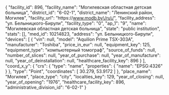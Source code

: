 {
    "facility_id": 896,
    "facility_name": "Могилевская областная детская больница",
    "district_id": "6-02-1",
    "district_name": "Ленинский район, Могилев",
    "facility_url": "https:\/\/www.modb.by\/ru\/",
    "facility_address": "ул. Белыницкого-Бирули",
    "facility_type": "0",
    "ap_1": "9",
    "name": "Могилевская областная детская больница",
    "state": "public institution",
    "stats": [],
    "med_id": 10214823,
    "address": "ул. Белыницкого-Бирули",
    "devices": [
        {
            "vin": null,
            "model": "Aquilion Prime TSX-303A",
            "manufacturer": "Toshiba",
            "price_in_eur": null,
            "equipment_key": 125,
            "equipment_type": "компьютерный томограф",
            "source_of_funds": null,
            "number_of_slices": null,
            "year_of_purchase": null,
            "year_of_manufacture": null,
            "year_of_deinstallation": null,
            "healthcare_facility_key": 896
        }
    ],
    "coord_x_y": {
        "crs": {
            "type": "name",
            "properties": {
                "name": "EPSG:4326"
            }
        },
        "type": "Point",
        "coordinates": [
            30.279,
            53.9172
        ]
    },
    "place_name": "Могилев",
    "place_type": "city",
    "localties_key": 129,
    "year_of_closing": null,
    "year_of_opening": "1976",
    "healthcare_facility_key": 896,
    "administrative_division_id": "6-02-1"
}